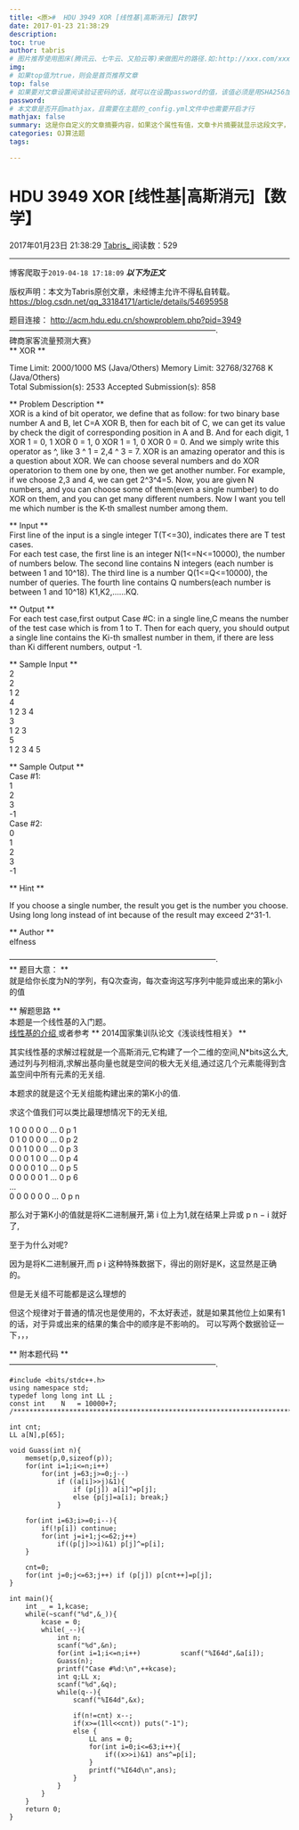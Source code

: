 ```yaml
---
title: <原>#  HDU 3949 XOR [线性基|高斯消元]【数学】
date: 2017-01-23 21:38:29
description:
toc: true
author: tabris
# 图片推荐使用图床(腾讯云、七牛云、又拍云等)来做图片的路径.如:http://xxx.com/xxx.jpg
img: 
# 如果top值为true，则会是首页推荐文章
top: false
# 如果要对文章设置阅读验证密码的话，就可以在设置password的值，该值必须是用SHA256加密后的密码，防止被他人识破
password: 
# 本文章是否开启mathjax，且需要在主题的_config.yml文件中也需要开启才行
mathjax: false
summary: 这是你自定义的文章摘要内容，如果这个属性有值，文章卡片摘要就显示这段文字，否则程序会自动截取文章的部分内容作为摘要
categories: OJ算法题
tags:

---
```





#  HDU 3949 XOR [线性基|高斯消元]【数学】

2017年01月23日 21:38:29  [ Tabris_ ](https://me.csdn.net/qq_33184171) 阅读数：529


--- 
 博客爬取于`2019-04-18 17:18:09`
***以下为正文***

版权声明：本文为Tabris原创文章，未经博主允许不得私自转载。
https://blog.csdn.net/qq_33184171/article/details/54695958

题目连接： [ http://acm.hdu.edu.cn/showproblem.php?pid=3949
](http://acm.hdu.edu.cn/showproblem.php?pid=3949)  
——————————————————————————–.  
碑商家客流量预测大赛》  
** XOR **

Time Limit: 2000/1000 MS (Java/Others) Memory Limit: 32768/32768 K
(Java/Others)  
Total Submission(s): 2533 Accepted Submission(s): 858

** Problem Description **   
XOR is a kind of bit operator, we define that as follow: for two binary base
number A and B, let C=A XOR B, then for each bit of C, we can get its value by
check the digit of corresponding position in A and B. And for each digit, 1
XOR 1 = 0, 1 XOR 0 = 1, 0 XOR 1 = 1, 0 XOR 0 = 0. And we simply write this
operator as ^, like 3 ^ 1 = 2,4 ^ 3 = 7. XOR is an amazing operator and this
is a question about XOR. We can choose several numbers and do XOR operatorion
to them one by one, then we get another number. For example, if we choose 2,3
and 4, we can get 2^3^4=5. Now, you are given N numbers, and you can choose
some of them(even a single number) to do XOR on them, and you can get many
different numbers. Now I want you tell me which number is the K-th smallest
number among them.

** Input **   
First line of the input is a single integer T(T<=30), indicates there are T
test cases.  
For each test case, the first line is an integer N(1<=N<=10000), the number of
numbers below. The second line contains N integers (each number is between 1
and 10^18). The third line is a number Q(1<=Q<=10000), the number of queries.
The fourth line contains Q numbers(each number is between 1 and 10^18)
K1,K2,……KQ.

** Output **   
For each test case,first output Case #C: in a single line,C means the number
of the test case which is from 1 to T. Then for each query, you should output
a single line contains the Ki-th smallest number in them, if there are less
than Ki different numbers, output -1.

** Sample Input **   
2  
2  
1 2  
4  
1 2 3 4  
3  
1 2 3  
5  
1 2 3 4 5

** Sample Output **   
Case #1:  
1  
2  
3  
-1   
Case #2:  
0  
1  
2  
3  
-1 

** Hint **

If you choose a single number, the result you get is the number you choose.  
Using long long instead of int because of the result may exceed 2^31-1.

** Author **   
elfness

——————————————————————————–.  
** 题目大意： **   
就是给你长度为N的学列，有Q次查询，每次查询这写序列中能异或出来的第k小的值

** 解题思路 **   
本题是一个线性基的入门题。  
[ 线性基的介绍 ](http://www.cnblogs.com/vb4896/p/6149022.html) 或者参考 **
2014国家集训队论文《浅谈线性相关》 **

其实线性基的求解过程就是一个高斯消元,它构建了一个二维的空间,N*bits这么大,  
通过列与列相消,求解出基向量也就是空间的极大无关组,通过这几个元素能得到含盖空间中所有元素的无关组.

本题求的就是这个无关组能构建出来的第K小的值.

求这个值我们可以类比最理想情况下的无关组,

1 0 0 0 0 0 … 0  p  1  
0 1 0 0 0 0 … 0  p  2  
0 0 1 0 0 0 … 0  p  3  
0 0 0 1 0 0 … 0  p  4  
0 0 0 0 1 0 … 0  p  5  
0 0 0 0 0 1 … 0  p  6  
…  
0 0 0 0 0 0 … 0  p  n

那么对于第K小的值就是将K二进制展开,第  i  位上为1,就在结果上异或  p  n  −  i  就好了,

至于为什么对呢?

因为是将K二进制展开,而  p  i  这种特殊数据下，得出的刚好是K，这显然是正确的。

但是无关组不可能都是这么理想的

但这个规律对于普通的情况也是使用的，不太好表述，就是如果其他位上如果有1 的话，对于异或出来的结果的集合中的顺序是不影响的。 可以写两个数据验证一下，，，

** 附本题代码 **   
——————————————————————————–.

    
    
    #include <bits/stdc++.h>
    using namespace std;
    typedef long long int LL ;
    const int    N   = 10000+7;
    /***********************************************************************/
    
    int cnt;
    LL a[N],p[65];
    
    void Guass(int n){
        memset(p,0,sizeof(p));
        for(int i=1;i<=n;i++)
            for(int j=63;j>=0;j--)
                if ((a[i]>>j)&1){
                    if (p[j]) a[i]^=p[j];
                    else {p[j]=a[i]; break;}
                }
    
        for(int i=63;i>=0;i--){
            if(!p[i]) continue;
            for(int j=i+1;j<=62;j++)
                if((p[j]>>i)&1) p[j]^=p[i];
        }
    
        cnt=0;
        for(int j=0;j<=63;j++) if (p[j]) p[cnt++]=p[j];
    }
    
    int main(){
        int _ = 1,kcase;
        while(~scanf("%d",&_)){
            kcase = 0;
            while(_--){
                int n;
                scanf("%d",&n);
                for(int i=1;i<=n;i++)          scanf("%I64d",&a[i]);
                Guass(n);
                printf("Case #%d:\n",++kcase);
                int q;LL x;
                scanf("%d",&q);
                while(q--){
                    scanf("%I64d",&x);
    
                    if(n!=cnt) x--;
                    if(x>=(1ll<<cnt)) puts("-1");
                    else {
                        LL ans = 0;
                        for(int i=0;i<=63;i++){
                            if((x>>i)&1) ans^=p[i];
                        }
                        printf("%I64d\n",ans);
                    }
                }
            }
        }
        return 0;
    }
    


